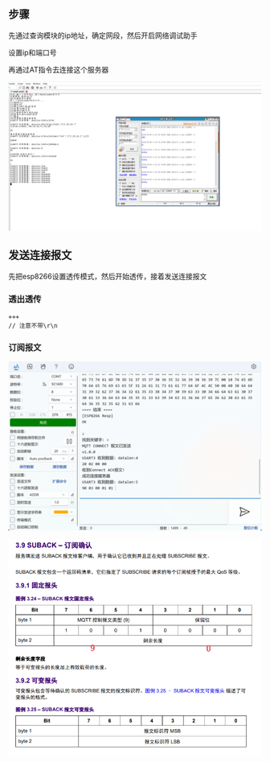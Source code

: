 ## 步骤

先通过查询模块的ip地址，确定网段，然后开启网络调试助手

设置ip和端口号

再通过AT指令去连接这个服务器

![image-20250905115504943](./images/image-20250905115504943.png)

## 发送连接报文

先把esp8266设置透传模式，然后开始透传，接着发送连接报文

### 透出透传

```
+++ 
// 注意不带\r\n
```

### 订阅报文

![image-20250906154144960](./images/image-20250906154144960.png)

![image-20250906154432823](./images/image-20250906154432823.png)

